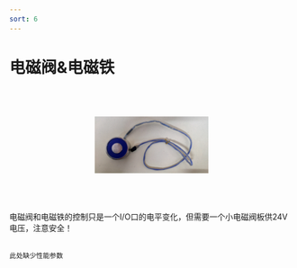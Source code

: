 ```yaml
---
sort: 6
---
```


# 电磁阀&电磁铁

<center><img src="pic/elc_mag.jpg" width="20%" height="20%" style="transform:rotate(270deg)"></center>  

电磁阀和电磁铁的控制只是一个I/O口的电平变化，但需要一个小电磁阀板供24V电压，注意安全！

```note

此处缺少性能参数

```
